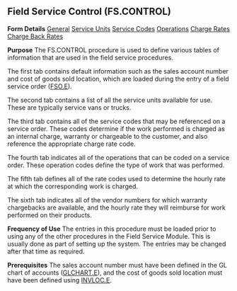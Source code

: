## Field Service Control (FS.CONTROL)
<PageHeader />

**Form Details**
[General](../FS-CONTROL-1/README.md)
[Service Units](../FS-CONTROL-2/README.md)
[Service Codes](../FS-CONTROL-3/README.md)
[Operations](../FS-CONTROL-4/README.md)
[Charge Rates](../FS-CONTROL-5/README.md)
[Charge Back Rates](../FS-CONTROL-6/README.md)

**Purpose**
The FS.CONTROL procedure is used to define various tables of information that
are used in the field service procedures.

The first tab contains default information such as the sales account number
and cost of goods sold location, which are loaded during the entry of a field
service order ([FSO.E](../FSO-E/README.md)).

The second tab contains a list of all the service units available for use.
These are typically service vans or trucks.

The third tab contains all of the service codes that may be referenced on a
service order. These codes determine if the work performed is charged as an
internal charge, warranty or chargeable to the customer, and also reference
the appropriate charge rate code.

The fourth tab indicates all of the operations that can be coded on a service
order. These operation codes define the type of work that was performed.

The fifth tab defines all of the rate codes used to determine the hourly rate
at which the corresponding work is charged.

The sixth tab indicates all of the vendor numbers for which warranty
chargebacks are available, and the hourly rate they will reimburse for work
performed on their products.

**Frequency of Use**
The entries in this procedure must be loaded prior to using any of the other
procedures in the Field Service Module. This is usually done as part of
setting up the system. The entries may be changed after that time as required.

**Prerequisites**
The sales account number must have been defined in the GL chart of accounts
([GLCHART.E](../GLCHART-E/README.md)), and the cost of goods sold location must have
been defined using [INVLOC.E](../INVLOC-E/README.md).

<badge text= "Version 8.10.57 " vertical="middle" />

<PageFooter />
